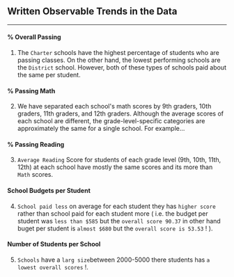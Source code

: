 ## Written Observable Trends in the Data
---
#### % Overall Passing
1.  The `Charter` schools have the highest percentage of students who are passing classes. On the other hand, the lowest performing schools are the `District` school. However, both of these types of schools paid about the same per student.

#### % Passing Math
2. We have separated each school's math scores by 9th graders, 10th graders, 11th graders, and 12th graders. Although the average scores of each school are different, the grade-level-specific categories are approximately the same for a single school. For example...


#### % Passing Reading
3. `Average Reading` Score for students of each grade level (9th, 10th, 11th, 12th) at each school have mostly the same scores and its more than `Math` scores. 

#### School Budgets per Student
4. `School paid less` on average for each student they has `higher score` rather than school paid for each student more ( i.e. the budget per student was `less than $585` but the `overall score 90.37` in other hand buget per student is `almost $680` but the `overall score is 53.53` ! ).

#### Number of Students per School
5. `Schools` have a `larg size`between 2000-5000 there students has `a lowest overall scores` !. 


